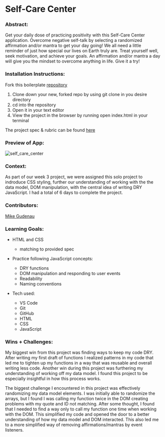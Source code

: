 # Self-Care Center 

### Abstract:
[//]: <> (Briefly describe what you built and its features. What problem is the app solving? How does this application solve that problem?)

Get your daily dose of practicing positivity with this Self-Care Center application. Overcome negative self-talk by selecting a randomized affirmation and/or mantra to get your day going! We all need a little reminder of just how special our lives on Earth truly are. Treat yourself well, seek motivation, and achieve your goals. An affirmation and/or mantra a day will give you the mindset to overcome anything in life. Give it a try!


### Installation Instructions:
[//]: <> (What steps does a person have to take to get your app cloned down and running?)

Fork this boilerplate [repository](https://github.com/mikegudenau/self-care-center)
1. Clone down your new, forked repo by using git clone in you desire directory
2. cd into the repository
3. Open it in your text editor
4. View the project in the browser by running open index.html in your terminal

The project spec & rubric can be found [here](https://frontend.turing.edu/projects/module-1/self-care-center.html)

### Preview of App:
[//]: <> (Provide ONE gif or screenshot of your application - choose the "coolest" piece of functionality to show off.)

![self_care_center](https://user-images.githubusercontent.com/116329342/230812271-471e36d3-9e15-4241-9083-cbb9368c4d2e.gif)

### Context:
[//]: <> (Give some context for the project here. How long did you have to work on it? How far into the Turing program are you?)

As part of our week 3 project, we were assigned this solo project to indroduce CSS styling, further our understanding of working with the the data model, DOM manipulation, with the central idea of writing DRY JavaScript. I had a total of 6 days to complete the project. 

### Contributors:
[//]: <> (Who worked on this application? Link to their GitHubs.)

[Mike Gudenau](https://github.com/mikegudenau)

### Learning Goals:
[//]: <> (What were the learning goals of this project? What tech did you work with?)

- HTML and CSS
    - matching to provided spec

- Practice following JavaScript concepts:
    - DRY functions
    - DOM manipulation and responding to user events
    - Readability
    - Naming conventions 

- Tech used:
    - VS Code
    - Git 
    - GitHub
    - HTML
    - CSS
    - JavaScript

### Wins + Challenges:
[//]: <> (What are 2-3 wins you have from this project? What were some challenges you faced - and how did you get over them?)

My biggest win from this project was finding ways to keep my code DRY. After writing my first draft of functions I realized patterns in my code that led me to tighten up my functions in a way that was reusable and overall writing less code. Another win during this project was furthering my understanding of working off my data model. I found this project to be especially insightful in how this process works.

The biggest challenge I encountered in this project was effectively randomizing my data model elements. I was initially able to randomize the arrays, but I found I was calling my function twice in the DOM creating problems with my quote and ID not matching. After some thought, I found that I needed to find a way only to call my function one time when working with the DOM. This simplified my code and opened the door to a better understanding of how my data model and DOM interacted. This also led me to a more simplified way of removing affirmations/mantras by event listeners.
 
